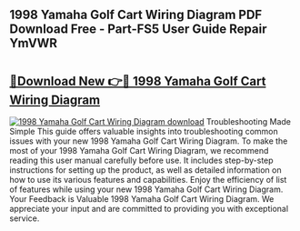 ## 1998 Yamaha Golf Cart Wiring Diagram PDF Download Free - Part-FS5 User Guide Repair YmVWR

# <h2><a href="http://dfsqoep.blite.top/?on=1998+Yamaha+Golf+Cart+Wiring+Diagram">🔗Download New 👉🔴 1998 Yamaha Golf Cart Wiring Diagram</a></h2>

[![1998 Yamaha Golf Cart Wiring Diagram download](https://i.imgur.com/lujVjoI.png)](http://dfsqoep.blite.top/?on=1998+Yamaha+Golf+Cart+Wiring+Diagram)
Troubleshooting Made Simple This guide offers valuable insights into troubleshooting common issues with your new 1998 Yamaha Golf Cart Wiring Diagram. To make the most of your 1998 Yamaha Golf Cart Wiring Diagram, we recommend reading this user manual carefully before use. It includes step-by-step instructions for setting up the product, as well as detailed information on how to use its various features and capabilities. Enjoy the efficiency of list of features while using your new 1998 Yamaha Golf Cart Wiring Diagram. Your Feedback is Valuable 1998 Yamaha Golf Cart Wiring Diagram. We appreciate your input and are committed to providing you with exceptional service.
